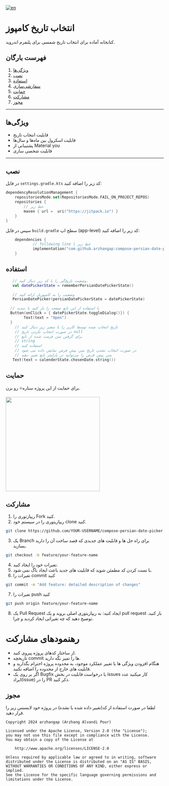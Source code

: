 [![en](https://img.shields.io/badge/lang-eng-red.svg)](https://github.com/arzhangap/compose-persian-date-picker/blob/master/README.md)  
# انتخاب تاریخ کامپوز

کتابخانه آماده برای انتخاب تاریخ شمسی برای پلتفرم اندروید.

## فهرست بارگان
1. [ویژگی‌ها](#ویژگی‌ها)
2. [نصب](#نصب)
3. [استفاده](#استفاده)
4. [سفارشی‌سازی](#سفارشی‌سازی)
5. [حمایت](#حمایت)
6. [مشارکت](#مشارکت)
7. [مجوز](#مجوز)

---

## ویژگی‌ها

- قابلیت انتخاب تاریخ
- قابلیت اسکرول بین ماه‌ها و سال‌ها
- پشتیبانی از Material you
- قابلیت شخصی سازی

---

## نصب
در فایل `settings.gradle.kts` کد زیر را اضافه کنید:
```kts
dependencyResolutionManagement {
    repositoriesMode.set(RepositoriesMode.FAIL_ON_PROJECT_REPOS)
    repositories {
        // خط زیر
        maven { url =  uri("https://jitpack.io") }
    }
}
```

سپس در فایل `build.gradle` سطح اپ (app-level) کد زیر را اضافه کنید:

```kts
    dependencies {
            // following line | خط زیر
            implementation("com.github.arzhangap:compose-persian-date-picker:1.0.0")
    } 
```


## استفاده 

```kotlin
   // وضعیت تاریخ‌گیر را با کد زیر دنبال کنید.
   val datePickerState = rememberPersianDatePickerState()

   // وضعیت را به کامپوزبل ارائه کنید
   PersianDatePicker(persianDatePickerState = datePickerState)

  // با استفاده از این تابع صفحه را باز کنید یا ببندید
  Button(onClick = { datePickerState.toggleDialog()}) {
        Text(text = "Open")
  }
    // تاریخ انتخاب شده توسط کاربر را با متغیر زیر دنبال کنید
    // در صورت انتخاب نکردن تاریخ null
    // برای گرفتن متن فرمت شده از تابع 
    // string
    // استفاده کنید
    // در صورت انتخاب نشدن تاریخ متن پیش فرض نمایش داده می شود
    // متن پیش فرض را می‌توانید در پارامتر تابع تغییر دهید
   Text(text = calenderState.chosenDate.string())
```

## حمایت

برای حمایت از این پروژه ستاره⭐ رو بزن.

<a href="https://www.coffeebede.com/arzhangap">
    <img class="img-fluid" src="https://coffeebede.ir/DashboardTemplateV2/app-assets/images/banner/default-yellow.svg" width="300" />
</a>

## مشارکت
1. ریپازتوری را Fork کنید.
2. ریپازیتوری را در سیستم خود clone کنید.
``` bash
git clone https://github.com/YOUR-USERNAME/compose-persian-date-picker.git
```
3. یک Branch برای راه حل ها و قابلیت های جدیدی که قصد ساخت آن را دارید بسازید.
``` bash
git checkout -b feature/your-feature-name
```
4. تغیرات خود را ایجاد کنید.
5. با تست کردن کد مطمئن شوید که قابلیت های جدید باعث ایجاد باگ نمی شود.
6. تغیرات را commit کنید
```bash
git commit -m "Add feature: detailed description of changes"
```
7. تغیرات را push کنید
```bash
git push origin feature/your-feature-name
```
8. یک Pull Request ایجاد کنید: به ریپازیتوری اصلی بروید و یک pull request باز کنید. توضیح دهید که چه تغیراتی ایجاد کردید و چرا.

# رهنمودهای مشارکت
- از ساختار کدهای پروژه پیروی کنید.
- تاریخچه commit ها را تمیز نگه دارید.
- هنگام افزودن ویژگی ها یا تغییر عملکرد موجود، به محدوده پروژه احترام بگذارید و قابلیت های خارج از محدوده را اضافه نکنید.
- اگر بر روی یک Bugfix یا درخواست قابلیت در بخش issues کار میکنید عدد ایراد(issue) را در PR ذکر کنید.


## مجوز
لطفا در صورت استفاده از کد(تغییر داده شده یا نشده) در پروژه خود لایسنس زیر را قرار دهید.

```
Copyright 2024 arzhangap (Arzhang Alvandi Pour)

Licensed under the Apache License, Version 2.0 (the "License");
you may not use this file except in compliance with the License.
You may obtain a copy of the License at

    http://www.apache.org/licenses/LICENSE-2.0

Unless required by applicable law or agreed to in writing, software
distributed under the License is distributed on an "AS IS" BASIS,
WITHOUT WARRANTIES OR CONDITIONS OF ANY KIND, either express or implied.
See the License for the specific language governing permissions and
limitations under the License.
```
